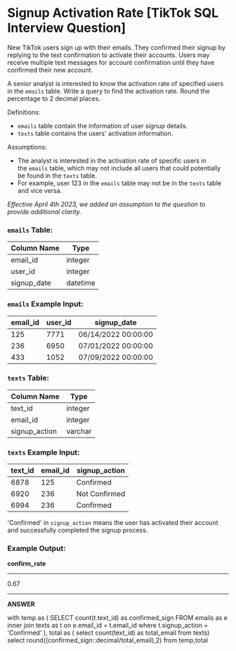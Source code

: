 # Signup Activation Rate [TikTok SQL Interview Question]

New TikTok users sign up with their emails. They confirmed their signup by replying to the text confirmation to activate their accounts. Users may receive multiple text messages for account confirmation until they have confirmed their new account.

A senior analyst is interested to know the activation rate of specified users in the `emails` table. Write a query to find the activation rate. Round the percentage to 2 decimal places.

Definitions:

- `emails` table contain the information of user signup details.
- `texts` table contains the users' activation information.

Assumptions:

- The analyst is interested in the activation rate of specific users in the `emails` table, which may not include all users that could potentially be found in the `texts` table.
- For example, user 123 in the `emails` table may not be in the `texts` table and vice versa.

*Effective April 4th 2023, we added an assumption to the question to provide additional clarity.*

### **`emails` Table:**

| Column Name | Type |
| --- | --- |
| email_id | integer |
| user_id | integer |
| signup_date | datetime |

### **`emails` Example Input:**

| email_id | user_id | signup_date |
| --- | --- | --- |
| 125 | 7771 | 06/14/2022 00:00:00 |
| 236 | 6950 | 07/01/2022 00:00:00 |
| 433 | 1052 | 07/09/2022 00:00:00 |

### **`texts` Table:**

| Column Name | Type |
| --- | --- |
| text_id | integer |
| email_id | integer |
| signup_action | varchar |

### **`texts` Example Input:**

| text_id | email_id | signup_action |
| --- | --- | --- |
| 6878 | 125 | Confirmed |
| 6920 | 236 | Not Confirmed |
| 6994 | 236 | Confirmed |

'Confirmed' in `signup_action` means the user has activated their account and successfully completed the signup process.

### **Example Output:**

**confirm_rate**

---

0.67

---

**ANSWER**

with temp as (
SELECT count(t.text_id) as confirmed_sign
FROM emails as e
inner join  texts as t on e.email_id = t.email_id
where t.signup_action = 'Confirmed'
),
total as (
select count(text_id) as total_email from texts)
select round((confirmed_sign::decimal/total_email),2) from temp,total